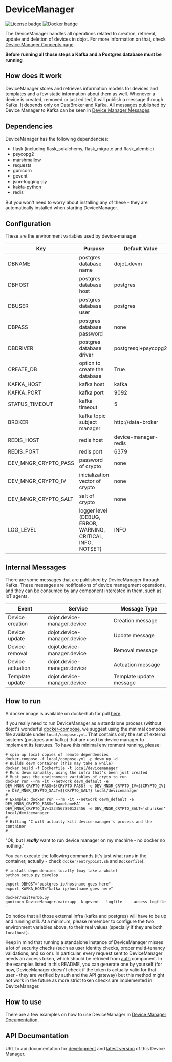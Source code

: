 # DeviceManager

[![License badge](https://img.shields.io/badge/license-GPL-blue.svg)](https://opensource.org/licenses/GPL-3.0)
[![Docker badge](https://img.shields.io/docker/pulls/dojot/iotagent-json.svg)](https://hub.docker.com/r/dojot/device-manager/)

The DeviceManager handles all operations related to creation, retrieval, update and deletion of devices in dojot. For more information
on that, check [Device Manager Concepts page](./docs/concepts.rst).

**Before running all those steps a Kafka and a Postgres database must be running**

## How does it work

DeviceManager stores and retrieves information models for devices and templates and a few static information about them as well. Whenever a device is created, removed or just edited, it will publish a message through Kafka. It depends only on DataBroker and Kafka.
All messages published by Device Manager to Kafka can be seen in [Device Manager Messages](https://dojotdocs.readthedocs.io/projects/DeviceManager/en/latest/kafka-messages.html).

## Dependencies

DeviceManager has the following dependencies:

- flask (including flask_sqlalchemy, flask_migrate and flask_alembic)
- psycopg2
- marshmallow
- requests
- gunicorn
- gevent
- json-logging-py
- kakfa-python
- redis

But you won't need to worry about installing any of these - they are automatically installed when starting DeviceManager.

## Configuration

These are the environment variables used by device-manager

Key                     | Purpose                                                       | Default Value
----------------------- | --------------------------------------------------------------| --------------
DBNAME                  | postgres database name                                        | dojot_devm
DBHOST                  | postgres database host                                        | postgres
DBUSER                  | postgres database user                                        | postgres
DBPASS                  | postgres database password                                    | none
DBDRIVER                | postgres database driver                                      | postgresql+psycopg2
CREATE_DB               | option to create the database                                 | True
KAFKA_HOST              | kafka host                                                    | kafka
KAFKA_PORT              | kafka port                                                    | 9092
STATUS_TIMEOUT          | kafka timeout                                                 | 5
BROKER                  | kafka topic subject manager                                   | http://data-broker
REDIS_HOST              | redis host                                                    | device-manager-redis
REDIS_PORT              | redis port                                                    | 6379
DEV_MNGR_CRYPTO_PASS    | password of crypto                                            | none
DEV_MNGR_CRYPTO_IV      | inicialization vector of crypto                               | none
DEV_MNGR_CRYPTO_SALT    | salt of crypto                                                | none
LOG_LEVEL               | logger level (DEBUG, ERROR, WARNING, CRITICAL, INFO, NOTSET)  | INFO

## Internal Messages

There are some messages that are published by DeviceManager through Kafka. These messages are notifications of device management operations, and they can be consumed by any component interested in them, such as IoT agents.

Event                   | Service                                             | Message Type
----------------------- | --------------------------------------------------- | --------------
Device creation         | dojot.device-manager.device                         | Creation message
Device update           | dojot.device-manager.device                         | Update message
Device removal          | dojot.device-manager.device                         | Removal message
Device actuation        | dojot.device-manager.device                         | Actuation message
Template update         | dojot.device-manager.device                         | Template update message

## How to run

A docker image is available on dockerhub for pull [here](https://hub.docker.com/r/dojot/device-manager)

If you really need to run DeviceManager as a standalone process (without dojot's wonderful [docker-compose](https://github.com/dojot/docker-compose), we suggest using the minimal compose
file available under `local/compose.yml`. That contains only the set of external systems (postgres
and kafka) that are used by device manager to implement its features. To have this minimal environment
running, please:

```shell
# spin up local copies of remote dependencies
docker-compose -f local/compose.yml -p devm up -d
# Builds devm container (this may take a while)
docker build -f Dockerfile -t local/devicemanager .
# Runs devm manually, using the infra that's been just created
# Must pass the environment variables of cryto to run
docker run --rm -it --network devm_default -e DEV_MNGR_CRYPTO_PASS=${CRYPTO_PASS} -e DEV_MNGR_CRYPTO_IV=${CRYPTO_IV} -e DEV_MNGR_CRYPTO_SALT=${CRYPTO_SALT} local/devicemanager
# 
# Example: docker run --rm -it --network devm_default -e DEV_MNGR_CRYPTO_PASS='kamehameHA'  -e DEV_MNGR_CRYPTO_IV=1234567890123456 -e DEV_MNGR_CRYPTO_SALT='shuriken' local/devicemanager
#
# Hitting ^C will actually kill device-manager's process and the container
#
```

"Ok, but I ***really*** want to run device manager on my machine - no docker no nothing."

 You can execute the following commands (it's just what runs in the container, actually - check
 `docker/entrypoint.sh` and `Dockerfile`).

```shell
# install dependencies locally (may take a while)
python setup.py develop

export DBHOST="postgres ip/hostname goes here"
export KAFKA_HOST="kafka ip/hostname goes here"

docker/waitForDb.py
gunicorn DeviceManager.main:app -k gevent --logfile - --access-logfile -
```

Do notice that all those external infra (kafka and postgres) will have to be up and running still.
At a minimum, please remember to configure the two environment variables above, to their real values
(specially if they are both `localhost`).

Keep in mind that running a standalone instance of DeviceManager misses a lot of security checks
(such as user identity checks, proper multi-tenancy validations, and so on). In particular,
every request sent to DeviceManager needs an access token, which should be retrived from
[auth](https://github.com/dojot/auth) component. In the examples listed in this README, you
can generate one by yourself (for now, DeviceManager doesn't check if the token is actually
valid for that user - they are verified by auth and the API gateway) but this method might not
work in the future as more strict token checks are implemented in DeviceManager.

## How to use

There are a few examples on how to use DeviceManager in [Device Manager Documentation](https://dojotdocs.readthedocs.io/projects/DeviceManager/en/latest/using-device-manager.html).

## API Documentation

URL to api documentation for [development](https://dojot.github.io/device-manager/apiary_development.html) and [latest version](https://dojot.github.io/device-manager/apiary_latest.html) of this Device Manager.
